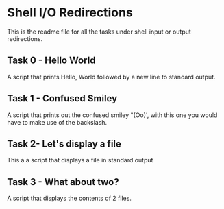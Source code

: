 # Shell I/O Redirections

This is the readme file for all the tasks under shell input or output redirections.

## Task 0 - Hello World
A script that prints Hello, World followed by a new line to standard output.

## Task 1 - Confused Smiley
A script that prints out the confused smiley "(Oo)', with this one you would have to make use of the backslash.

## Task 2- Let's display a file
This a a script that displays a file in standard output

## Task 3 - What about two?
A script that displays the contents of 2 files. 
